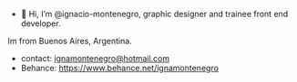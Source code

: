 - 👋 Hi, I’m @ignacio-montenegro, graphic designer and trainee front end developer.

Im from Buenos Aires, Argentina. 

  - contact: ignamontenegro@hotmail.com
  - Behance: https://www.behance.net/ignamontenegro
